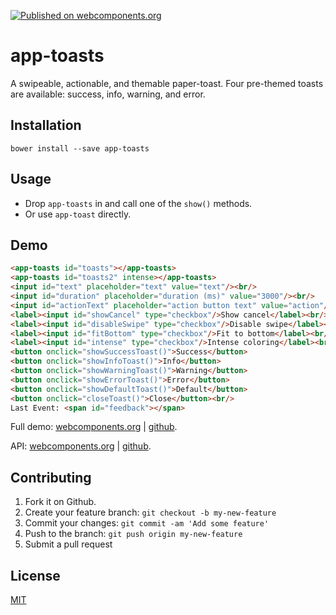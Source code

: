 [![Published on webcomponents.org](https://img.shields.io/badge/webcomponents.org-published-blue.svg)](https://www.webcomponents.org/element/jifalops/app-toasts)

# app-toasts
A swipeable, actionable, and themable paper-toast. Four pre-themed toasts are available:
success, info, warning, and error.

## Installation
```
bower install --save app-toasts
```

## Usage
* Drop `app-toasts` in and call one of the `show()` methods.
* Or use `app-toast` directly.

## Demo
<!--
```
<custom-element-demo height="300">
  <template>
    <script src="../webcomponentsjs/webcomponents-lite.js"></script>
    <link rel="import" href="app-toasts.html">
    <next-code-block></next-code-block>
    <script>
      var toasts = document.getElementById('toasts');
      var toasts2 = document.getElementById('toasts2');
      var intense = document.getElementById('intense');
      var text = document.getElementById('text');
      var duration = document.getElementById('duration');
      var actionText = document.getElementById('actionText');
      var showCancel = document.getElementById('showCancel');
      var disableSwipe = document.getElementById('disableSwipe');
      var fitBottom = document.getElementById('fitBottom');
      var feedback = document.getElementById('feedback');
      function showSuccessToast() {
        if (intense.checked) toasts2.showSuccessToast(text.value, _makeProperties());
        else toasts.showSuccessToast(text.value, _makeProperties());
      }
      function showInfoToast() {
        if (intense.checked) toasts2.showInfoToast(text.value, _makeProperties());
        else toasts.showInfoToast(text.value, _makeProperties());
      }
      function showWarningToast() {
        if (intense.checked) toasts2.showWarningToast(text.value, _makeProperties());
        else toasts.showWarningToast(text.value, _makeProperties());
      }
      function showErrorToast() {
        if (intense.checked) toasts2.showErrorToast(text.value, _makeProperties());
        else toasts.showErrorToast(text.value, _makeProperties());
      }
      function showDefaultToast() {
        if (intense.checked) toasts2.showDefaultToast(text.value, _makeProperties());
        else toasts.showDefaultToast(text.value, _makeProperties());
      }
      function _makeProperties() {
        return {
          duration: Number(duration.value),
          actionText: actionText.value,
          showCancel: showCancel.checked,
          disableSwipe: disableSwipe.checked,
          fitBottom: fitBottom.checked,
          onAction: function() { feedback.innerText = "onAction()"; },
          onCancel: function() { feedback.innerText = "onCancel()"; }
        };
      }
      function closeToast() {
        toasts.close();
        toasts2.close();
      }
    </script>
  </template>
</custom-element-demo>
```
-->

```html
<app-toasts id="toasts"></app-toasts>
<app-toasts id="toasts2" intense></app-toasts>
<input id="text" placeholder="text" value="text"/><br/>
<input id="duration" placeholder="duration (ms)" value="3000"/><br/>
<input id="actionText" placeholder="action button text" value="action"/><br/>
<label><input id="showCancel" type="checkbox"/>Show cancel</label><br/>
<label><input id="disableSwipe" type="checkbox"/>Disable swipe</label><br/>
<label><input id="fitBottom" type="checkbox"/>Fit to bottom</label><br/>
<label><input id="intense" type="checkbox"/>Intense coloring</label><br/><br/>
<button onclick="showSuccessToast()">Success</button>
<button onclick="showInfoToast()">Info</button>
<button onclick="showWarningToast()">Warning</button>
<button onclick="showErrorToast()">Error</button>
<button onclick="showDefaultToast()">Default</button>
<button onclick="closeToast()">Close</button><br/>
Last Event: <span id="feedback"></span>
```

Full demo:
[webcomponents.org](https://www.webcomponents.org/element/jifalops/app-toasts/demo/demo/index.html)
| [github](https://jifalops.github.io/app-toasts/components/app-toasts/demo/).

API: [webcomponents.org](https://www.webcomponents.org/element/jifalops/app-toasts/app-toasts)
| [github](https://jifalops.github.io/app-toasts).

## Contributing

1. Fork it on Github.
2. Create your feature branch: `git checkout -b my-new-feature`
3. Commit your changes: `git commit -am 'Add some feature'`
4. Push to the branch: `git push origin my-new-feature`
5. Submit a pull request

## License

[MIT](https://opensource.org/licenses/MIT)
